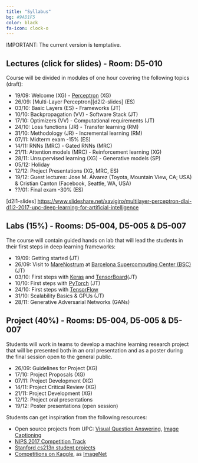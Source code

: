 ```yaml
---
title: "Syllabus"
bg: #9AD1F5
color: black
fa-icon: clock-o
---
```


IMPORTANT: The current version is temptative.

## Lectures (click for slides) - Room: D5-010

Course will be divided in modules of one hour covering the following topics (draft):

* 19/09: Welcome (XG) - [Perceptron][d1l2-slides] (XG)
* 26/09: [Multi-Layer Perceptron][d2l2-slides] (ES)
* 03/10: Basic Layers (ES) - Frameworks (JT)
* 10/10: Backpropagation (VV) - Software Stack (JT)
* 17/10: Optimizers (VV) - Computational requirements (JT)
* 24/10: Loss functions (JR) - Transfer learning (RM)
* 31/10: Methodology (JR) - Incremental learning (RM)
* 07/11: Midterm exam -15% (ES)
* 14/11: RNNs (MRC) - Gated RNNs (MRC)
* 21/11: Attention models (MRC) - Reinforcement learning (XG)
* 28/11: Unsupervised learning (XG) - Generative models (SP)
* 05/12: Holiday
* 12/12: Project Presentations (XG, MRC, ES)
* 19/12: Guest lectures: Jose M. Álvarez (Toyota, Mountain View, CA; USA) & Cristian Canton (Facebook, Seattle, WA, USA)
* ??/01: Final exam -30% (ES)

[d1l2-slides]: https://www.slideshare.net/xavigiro/the-perceptron-audio-and-vision-d1l2-2017-upc-deep-learning-for-artificial-intelligence
[d2l1-slides] https://www.slideshare.net/xavigiro/multilayer-perceptron-dlai-d1l2-2017-upc-deep-learning-for-artificial-intelligence

## Labs (15%) - Rooms: D5-004, D5-005 & D5-007
The course will contain guided hands on lab that will lead the students in their first steps in deep learning frameworks:

* 19/09: Getting started (JT)
* 26/09: Visit to [MareNostrum](https://www.bsc.es/innovation-and-services/supercomputers-and-facilities/marenostrum) at [Barcelona Supercomputing Center (BSC)](https://www.bsc.es/) (JT)
* 03/10: First steps with [Keras](https://keras.io/) and [TensorBoard](https://www.tensorflow.org/get_started/summaries_and_tensorboard)(JT)
* 10/10: First steps with [PyTorch](http://pytorch.org/) (JT)
* 24/10: First steps with [TensorFlow](https://www.tensorflow.org/)
* 31/10: Scalability Basics & GPUs (JT)
* 28/11: Generative Adversarial Networks (GANs)

## Project (40%) - Rooms: D5-004, D5-005 & D5-007

Students will work in teams to develop a machine learning research project that will be presented both in an oral presentation and as a poster during the final session open to the general public. 

* 26/09: Guidelines for Project (XG)
* 17/10: Project Proposals (XG)
* 07/11: Project Development (XG)
* 14/11: Project Critical Review (XG)
* 21/11: Project Development (XG)
* 12/12: Project oral presentations
* 19/12: Poster presentations (open session)

Students can get inspiration from the following resources:

* Open source projects from UPC: [Visual Question Answering](http://imatge-upc.github.io/vqa-2016-cvprw/), [Image Captioning](https://github.com/amaiasalvador/imcap_keras)
* [NIPS 2017 Competition Track](https://nips.cc/Conferences/2017/CompetitionTrack)
* [Stanford cs213n student projects](http://cs231n.stanford.edu/reports.html)
* [Competitions on Kaggle](https://www.kaggle.com/competitions), as [ImageNet](https://www.kaggle.com/c/imagenet-object-localization-challenge)
